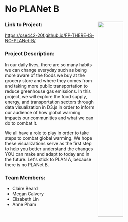 
# No PLANet B
 
<img src="https://github.com/cse442-20f/FP-THERE-IS-NO-PLANet-B/blob/master/docs/blue.png?raw=true" width="40%" align="right" style="margin: 5px;"/>

### Link to Project:
https://cse442-20f.github.io/FP-THERE-IS-NO-PLANet-B/

### Project Description:
In our daily lives, there are so many habits we can change everyday such as being more aware of the foods we buy at the grocery store and where they comes from and taking more public transportation to reduce greenhouse gas emissions. In this project, we will explore the food supply, energy, and transportation sectors through data visualization in D3.js in order to inform our audience of how global warming impacts our communities and what we can do to combat it.

We all have a role to play in order to take steps to combat global warming. We hope these visualizations serve as the first step to help you better understand the changes YOU can make and adapt to today and in the future. Let's stick to PLAN A, because there is no PLANet B.

### Team Members:
* Claire Beard  
* Megan Calvery  
* Elizabeth Lin  
* Anne Pham


